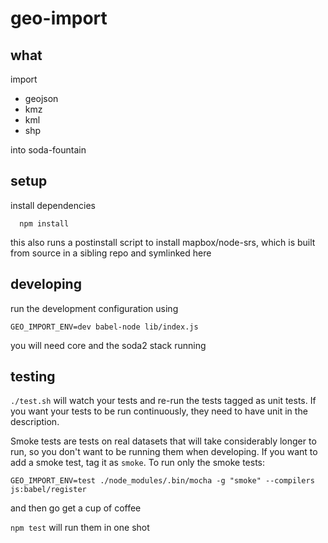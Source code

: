# geo-import

## what
import
* geojson
* kmz
* kml
* shp


into soda-fountain


## setup

install dependencies
```
  npm install
```

this also runs a postinstall script to install mapbox/node-srs,
which is built from source in a sibling repo and symlinked here

## developing

run the development configuration using
```
GEO_IMPORT_ENV=dev babel-node lib/index.js
```
you will need core and the soda2 stack running

## testing

`./test.sh` will watch your tests and re-run the tests tagged as unit tests. If you want your tests to be run continuously, they need to have unit in the description.

Smoke tests are tests on real datasets that will take considerably longer to run, so you don't
want to be running them when developing. If you want to add a smoke test, tag it as `smoke`.
To run only the smoke tests:

`GEO_IMPORT_ENV=test ./node_modules/.bin/mocha -g "smoke" --compilers js:babel/register`

and then go get a cup of coffee



`npm test` will run them in one shot
